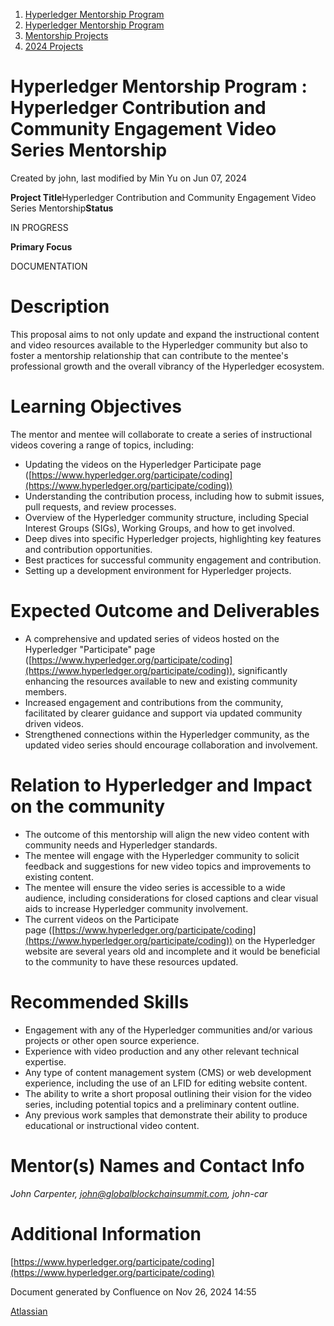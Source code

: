 1. [Hyperledger Mentorship Program](index.html)
2. [Hyperledger Mentorship Program](Hyperledger-Mentorship-Program_21954571.html)
3. [Mentorship Projects](Mentorship-Projects_21954604.html)
4. [2024 Projects](2024-Projects_21954934.html)

# Hyperledger Mentorship Program : Hyperledger Contribution and Community Engagement Video Series Mentorship

Created by john, last modified by Min Yu on Jun 07, 2024

**Project Title**Hyperledger Contribution and Community Engagement Video Series Mentorship**Status**

IN PROGRESS

**Primary Focus**

DOCUMENTATION  

# Description

This proposal aims to not only update and expand the instructional content and video resources available to the Hyperledger community but also to foster a mentorship relationship that can contribute to the mentee's professional growth and the overall vibrancy of the Hyperledger ecosystem.

# Learning Objectives

The mentor and mentee will collaborate to create a series of instructional videos covering a range of topics, including:

- Updating the videos on the Hyperledger Participate page ([https://www.hyperledger.org/participate/coding](https://www.hyperledger.org/participate/coding))
- Understanding the contribution process, including how to submit issues, pull requests, and review processes.
- Overview of the Hyperledger community structure, including Special Interest Groups (SIGs), Working Groups, and how to get involved.
- Deep dives into specific Hyperledger projects, highlighting key features and contribution opportunities.
- Best practices for successful community engagement and contribution.
- Setting up a development environment for Hyperledger projects.

# Expected Outcome and Deliverables

- A comprehensive and updated series of videos hosted on the Hyperledger "Participate" page ([https://www.hyperledger.org/participate/coding](https://www.hyperledger.org/participate/coding)), significantly enhancing the resources available to new and existing community members.
- Increased engagement and contributions from the community, facilitated by clearer guidance and support via updated community driven videos.
- Strengthened connections within the Hyperledger community, as the updated video series should encourage collaboration and involvement.

# Relation to Hyperledger and Impact on the community

- The outcome of this mentorship will align the new video content with community needs and Hyperledger standards.
- The mentee will engage with the Hyperledger community to solicit feedback and suggestions for new video topics and improvements to existing content.
- The mentee will ensure the video series is accessible to a wide audience, including considerations for closed captions and clear visual aids to increase Hyperledger community involvement.
- The current videos on the Participate page ([https://www.hyperledger.org/participate/coding](https://www.hyperledger.org/participate/coding)) on the Hyperledger website are several years old and incomplete and it would be beneficial to the community to have these resources updated.

# Recommended Skills

- Engagement with any of the Hyperledger communities and/or various projects or other open source experience.
- Experience with video production and any other relevant technical expertise.
- Any type of content management system (CMS) or web development experience, including the use of an LFID for editing website content.
- The ability to write a short proposal outlining their vision for the video series, including potential topics and a preliminary content outline.
- Any previous work samples that demonstrate their ability to produce educational or instructional video content.

# Mentor(s) Names and Contact Info

*John Carpenter, john@globalblockchainsummit.com, john-car*

# Additional Information

[https://www.hyperledger.org/participate/coding](https://www.hyperledger.org/participate/coding)

Document generated by Confluence on Nov 26, 2024 14:55

[Atlassian](http://www.atlassian.com/)
